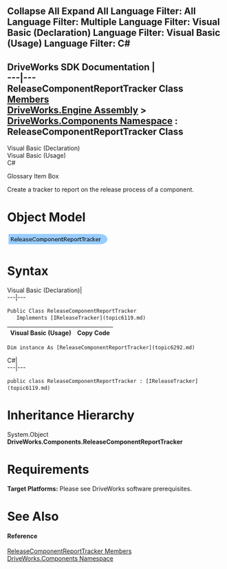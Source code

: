        

 Collapse All Expand All  Language Filter: All  Language Filter: Multiple  Language Filter: Visual Basic (Declaration) Language Filter: Visual Basic (Usage) Language Filter: C#  
---  
DriveWorks SDK Documentation  |   
---|---  
ReleaseComponentReportTracker Class   
[Members](topic6293.md)   
[DriveWorks.Engine Assembly](topic2156.md) > [DriveWorks.Components Namespace](topic6089.md) : ReleaseComponentReportTracker Class  
---  
  
Visual Basic (Declaration)    
Visual Basic (Usage)    
C# 

Glossary Item Box

Create a tracker to report on the release process of a component. 

# Object Model

![](dotnetdiagramimages/image326.png)

# Syntax

Visual Basic (Declaration)|   
---|---  
      
    
    Public Class ReleaseComponentReportTracker 
       Implements [IReleaseTracker](topic6119.md)   
  
Visual Basic (Usage)| Copy Code  
---|---  
      
    
    Dim instance As [ReleaseComponentReportTracker](topic6292.md)  
  
C#|   
---|---  
      
    
    public class ReleaseComponentReportTracker : [IReleaseTracker](topic6119.md)    
  
# Inheritance Hierarchy

System.Object  
**DriveWorks.Components.ReleaseComponentReportTracker**  


# Requirements

**Target Platforms:** Please see DriveWorks software prerequisites.

# See Also

#### Reference

[ReleaseComponentReportTracker Members](topic6293.md)   
[DriveWorks.Components Namespace](topic6089.md)


